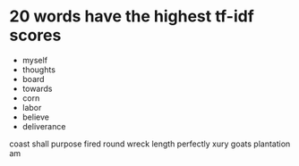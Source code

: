 # 20 words have the highest tf-idf scores

* myself
* thoughts
* board
* towards
* corn
* labor
* believe
* deliverance


coast
shall
purpose
fired
round
wreck
length
perfectly
xury
goats
plantation
am
